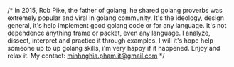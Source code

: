 /*
 In 2015, Rob Pike, the father of golang, he shared golang proverbs was extremely popular and viral in golang community.
 It's the ideology, design general, it's help implement good golang code or for any language.
 It's not dependence anything frame or packet, even any language.
 I analyze, dissect, interpret and practice it through examples.
 I will it's hope help someone up to up golang skills, i'm very happy if it happened.
 Enjoy and relax it.
 My contact: minhnghia.pham.it@gmail.com
*/